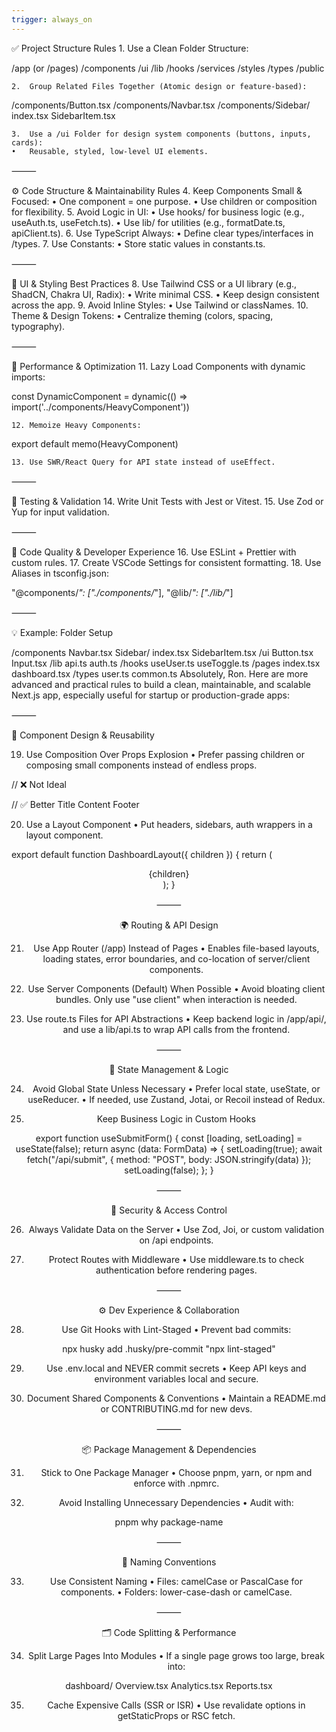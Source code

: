 ```yaml
---
trigger: always_on
---
```




✅ Project Structure Rules
	1.	Use a Clean Folder Structure:

/app (or /pages)
/components
/ui
/lib
/hooks
/services
/styles
/types
/public


	2.	Group Related Files Together (Atomic design or feature-based):

/components/Button.tsx
/components/Navbar.tsx
/components/Sidebar/
    index.tsx
    SidebarItem.tsx


	3.	Use a /ui Folder for design system components (buttons, inputs, cards):
	•	Reusable, styled, low-level UI elements.

⸻

⚙️ Code Structure & Maintainability Rules
	4.	Keep Components Small & Focused:
	•	One component = one purpose.
	•	Use children or composition for flexibility.
	5.	Avoid Logic in UI:
	•	Use hooks/ for business logic (e.g., useAuth.ts, useFetch.ts).
	•	Use lib/ for utilities (e.g., formatDate.ts, apiClient.ts).
	6.	Use TypeScript Always:
	•	Define clear types/interfaces in /types.
	7.	Use Constants:
	•	Store static values in constants.ts.

⸻

🧱 UI & Styling Best Practices
	8.	Use Tailwind CSS or a UI library (e.g., ShadCN, Chakra UI, Radix):
	•	Write minimal CSS.
	•	Keep design consistent across the app.
	9.	Avoid Inline Styles:
	•	Use Tailwind or classNames.
	10.	Theme & Design Tokens:
	•	Centralize theming (colors, spacing, typography).

⸻

🚀 Performance & Optimization
	11.	Lazy Load Components with dynamic imports:

const DynamicComponent = dynamic(() => import('../components/HeavyComponent'))

	12.	Memoize Heavy Components:

export default memo(HeavyComponent)

	13.	Use SWR/React Query for API state instead of useEffect.

⸻

🧪 Testing & Validation
	14.	Write Unit Tests with Jest or Vitest.
	15.	Use Zod or Yup for input validation.

⸻

🧼 Code Quality & Developer Experience
	16.	Use ESLint + Prettier with custom rules.
	17.	Create VSCode Settings for consistent formatting.
	18.	Use Aliases in tsconfig.json:

"@components/*": ["./components/*"],
"@lib/*": ["./lib/*"]



⸻

💡 Example: Folder Setup

/components
  Navbar.tsx
  Sidebar/
    index.tsx
    SidebarItem.tsx
/ui
  Button.tsx
  Input.tsx
/lib
  api.ts
  auth.ts
/hooks
  useUser.ts
  useToggle.ts
/pages
  index.tsx
  dashboard.tsx
/types
  user.ts
  common.ts
Absolutely, Ron. Here are more advanced and practical rules to build a clean, maintainable, and scalable Next.js app, especially useful for startup or production-grade apps:

⸻

🔁 Component Design & Reusability

19. Use Composition Over Props Explosion
	•	Prefer passing children or composing small components instead of endless props.

// ❌ Not Ideal
<Card title="..." subtitle="..." footer="..." />

// ✅ Better
<Card>
  <CardHeader>Title</CardHeader>
  <CardBody>Content</CardBody>
  <CardFooter>Footer</CardFooter>
</Card>

20. Use a Layout Component
	•	Put headers, sidebars, auth wrappers in a layout component.

export default function DashboardLayout({ children }) {
  return (
    <Sidebar>
      <Header />
      <main>{children}</main>
    </Sidebar>
  );
}



⸻

🌍 Routing & API Design

21. Use App Router (/app) Instead of Pages
	•	Enables file-based layouts, loading states, error boundaries, and co-location of server/client components.

22. Use Server Components (Default) When Possible
	•	Avoid bloating client bundles. Only use "use client" when interaction is needed.

23. Use route.ts Files for API Abstractions
	•	Keep backend logic in /app/api/, and use a lib/api.ts to wrap API calls from the frontend.

⸻

🧠 State Management & Logic

24. Avoid Global State Unless Necessary
	•	Prefer local state, useState, or useReducer.
	•	If needed, use Zustand, Jotai, or Recoil instead of Redux.

25. Keep Business Logic in Custom Hooks

export function useSubmitForm() {
  const [loading, setLoading] = useState(false);
  return async (data: FormData) => {
    setLoading(true);
    await fetch("/api/submit", { method: "POST", body: JSON.stringify(data) });
    setLoading(false);
  };
}



⸻

🔐 Security & Access Control

26. Always Validate Data on the Server
	•	Use Zod, Joi, or custom validation on /api endpoints.

27. Protect Routes with Middleware
	•	Use middleware.ts to check authentication before rendering pages.

⸻

⚙️ Dev Experience & Collaboration

28. Use Git Hooks with Lint-Staged
	•	Prevent bad commits:

npx husky add .husky/pre-commit "npx lint-staged"

29. Use .env.local and NEVER commit secrets
	•	Keep API keys and environment variables local and secure.

30. Document Shared Components & Conventions
	•	Maintain a README.md or CONTRIBUTING.md for new devs.

⸻

📦 Package Management & Dependencies

31. Stick to One Package Manager
	•	Choose pnpm, yarn, or npm and enforce with .npmrc.

32. Avoid Installing Unnecessary Dependencies
	•	Audit with:

pnpm why package-name



⸻

📁 Naming Conventions

33. Use Consistent Naming
	•	Files: camelCase or PascalCase for components.
	•	Folders: lower-case-dash or camelCase.

⸻

🗂 Code Splitting & Performance

34. Split Large Pages Into Modules
	•	If a single page grows too large, break into:

dashboard/
  Overview.tsx
  Analytics.tsx
  Reports.tsx



35. Cache Expensive Calls (SSR or ISR)
	•	Use revalidate options in getStaticProps or RSC fetch.




